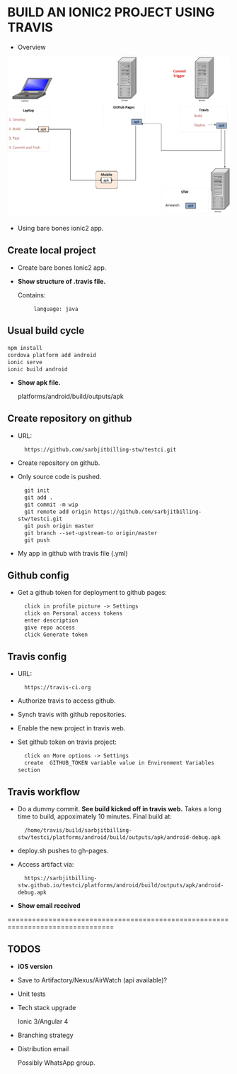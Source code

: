 BUILD AN IONIC2 PROJECT USING TRAVIS
====================================

- Overview

![Overview](readme-overview-v2.jpg)

- Using bare bones ionic2 app.

Create local project
--------------------

- Create bare bones Ionic2 app.

- **Show structure of .travis file.**
  
  Contains:
  
           language: java

Usual build cycle
-----------------

	npm install
	cordova platform add android
	ionic serve
	ionic build android

- **Show apk file.**

	platforms/android/build/outputs/apk

Create repository on github
---------------------------

- URL:

        https://github.com/sarbjitbilling-stw/testci.git

- Create repository on github.

- Only source code is pushed.

        git init
        git add .
        git commit -m wip
        git remote add origin https://github.com/sarbjitbilling-stw/testci.git
        git push origin master
        git branch --set-upstream-to origin/master
        git push

- My app in github with travis file (.yml)

Github config
-------------

- Get a github token for deployment to github pages:

        click in profile picture -> Settings
        click on Personal access tokens
        enter description
        give repo access
        click Generate token

Travis config
-------------

- URL:

        https://travis-ci.org
        
- Authorize travis to access github.

- Synch travis with github repositories.

- Enable the new project in travis web.

- Set github token on travis project:
        
        click on More options -> Settings
        create  GITHUB_TOKEN variable value in Environment Variables section

Travis workflow
---------------

- Do a dummy commit.
  **See build kicked off in travis web.**
  Takes a long time to build, appoximately 10 minutes.
  Final build at:
   
        /home/travis/build/sarbjitbilling-stw/testci/platforms/android/build/outputs/apk/android-debug.apk

- deploy.sh pushes to gh-pages.

- Access artifact via:

        https://sarbjitbilling-stw.github.io/testci/platforms/android/build/outputs/apk/android-debug.apk

- **Show email received**

================================================================================

TODOS
-----
- **iOS version**

- Save to Artifactory/Nexus/AirWatch (api available)?

- Unit tests

- Tech stack upgrade

  Ionic 3/Angular 4

- Branching strategy

- Distribution email

  Possibly WhatsApp group.







